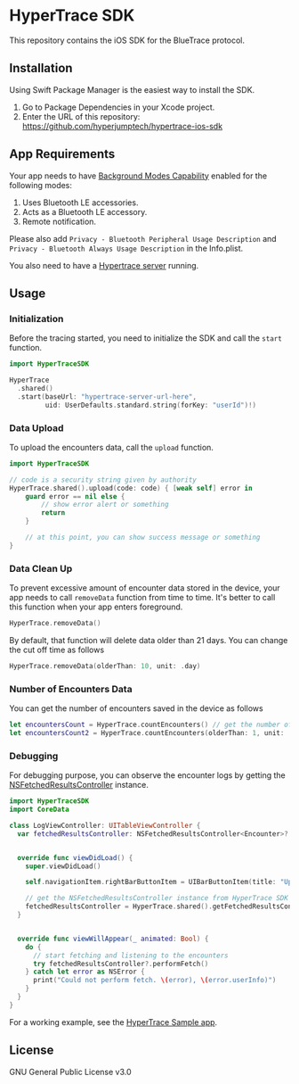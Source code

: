 # HyperTrace SDK

This repository contains the iOS SDK for the BlueTrace protocol.

## Installation

Using Swift Package Manager is the easiest way to install the SDK.

1. Go to Package Dependencies in your Xcode project.
2. Enter the URL of this repository: https://github.com/hyperjumptech/hypertrace-ios-sdk

## App Requirements

Your app needs to have [Background Modes Capability](https://developer.apple.com/documentation/xcode/configuring-background-execution-modes) enabled for the following modes:

1. Uses Bluetooth LE accessories.
2. Acts as a Bluetooth LE accessory.
3. Remote notification.

Please also add `Privacy - Bluetooth Peripheral Usage Description` and `Privacy - Bluetooth Always Usage Description` in the Info.plist.

You also need to have a [Hypertrace server](https://github.com/hyperjumptech/hypertrace) running.

## Usage

### Initialization

Before the tracing started, you need to initialize the SDK and call the `start` function.

```swift
import HyperTraceSDK

HyperTrace
  .shared()
  .start(baseUrl: "hypertrace-server-url-here",
         uid: UserDefaults.standard.string(forKey: "userId")!)
```

### Data Upload

To upload the encounters data, call the `upload` function.

```swift
import HyperTraceSDK

// code is a security string given by authority
HyperTrace.shared().upload(code: code) { [weak self] error in
    guard error == nil else {
        // show error alert or something
        return
    }

    // at this point, you can show success message or something
}
```

### Data Clean Up

To prevent excessive amount of encounter data stored in the device, your app needs to call `removeData` function from time to time. It's better to call this function when your app enters foreground.

```swift
HyperTrace.removeData()
```

By default, that function will delete data older than 21 days. You can change the cut off time as follows

```swift
HyperTrace.removeData(olderThan: 10, unit: .day)
```

### Number of Encounters Data

You can get the number of encounters saved in the device as follows

```swift
let encountersCount = HyperTrace.countEncounters() // get the number of encounters older than 21 days ago
let encountersCount2 = HyperTrace.countEncounters(olderThan: 1, unit: .minute) // get the number of encounters older than 1 minute ago
```

### Debugging

For debugging purpose, you can observe the encounter logs by getting the [NSFetchedResultsController](https://developer.apple.com/documentation/coredata/nsfetchedresultscontroller) instance.

```swift
import HyperTraceSDK
import CoreData

class LogViewController: UITableViewController {
  var fetchedResultsController: NSFetchedResultsController<Encounter>?


  override func viewDidLoad() {
    super.viewDidLoad()

    self.navigationItem.rightBarButtonItem = UIBarButtonItem(title: "Upload", style: .plain, target: self, action: #selector(addTapped))

    // get the NSFetchedResultsController instance from HyperTrace SDK
    fetchedResultsController = HyperTrace.shared().getFetchedResultsController(delegate: self)
  }


  override func viewWillAppear(_ animated: Bool) {
    do {
      // start fetching and listening to the encounters
      try fetchedResultsController?.performFetch()
    } catch let error as NSError {
      print("Could not perform fetch. \(error), \(error.userInfo)")
    }
  }
}
```

For a working example, see the [HyperTrace Sample app](https://github.com/hyperjumptech/hypertrace-ios-sdk-sample).

## License

GNU General Public License v3.0
